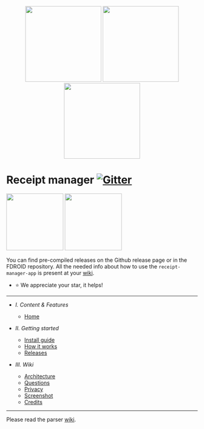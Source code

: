 <p align="center">
  <img width=200 src="https://i.imgur.com/UJZ3OxY.png">

  <img width=200 src="https://i.imgur.com/ROC4FM4.png">

  <img width=200 src="https://i.imgur.com/7tkfz75.png">

</p>

# Receipt manager [![Gitter](https://badges.gitter.im/receipt-parser-manager/community.svg)](https://gitter.im/receipt-parser-manager/community?utm_source=badge&utm_medium=badge&utm_campaign=pr-badge)


<a href="https://android.izzysoft.de/repo/apk/org.receipt_manager"><img width=150 src="https://raw.githubusercontent.com/ReceiptManager/receipt-manager-app/master/doc/assets/fdroid.svg"></a>
<a href="https://android.izzysoft.de/repo/apk/org.receipt_manager"><img width=150 src="https://gitlab.com/IzzyOnDroid/repo/-/raw/master/assets/IzzyOnDroid.png"></a>

You can find pre-compiled releases on the Github release page or in the FDROID repository.
All the needed info about how to  use the `receipt-manager-app` is present at your [wiki](https://github.com/ReceiptManager/receipt-manager-app/wiki). 
* :star: We appreciate your star, it helps!

---

- *I. Content & Features*
  - [Home](https://github.com/ReceiptManager/receipt-parser-app/wiki)
  

- *II. Getting started*
  - [Install guide](https://github.com/ReceiptManager/receipt-parser-app/wiki/Install-guide)
  - [How it works](https://github.com/ReceiptManager/receipt-parser-app/wiki/How-it-works)
  - [Releases](https://github.com/ReceiptManager/receipt-parser-app/wiki/Releases)
  
- *III. Wiki*
  - [Architecture](https://github.com/ReceiptManager/receipt-parser-app/wiki/Architecture)
  - [Questions](https://github.com/ReceiptManager/receipt-parser-app/wiki/Questions)
  - [Privacy](https://github.com/ReceiptManager/receipt-parser-app/wiki/Privacy)
  - [Screenshot](https://github.com/ReceiptManager/receipt-parser-app/wiki/Screenshots)
  - [Credits](https://github.com/ReceiptManager/receipt-parser-app/wiki/Credits)
  
---

Please read the parser [wiki](https://github.com/ReceiptManager/receipt-parser-server/wiki/Install-using-pip).
